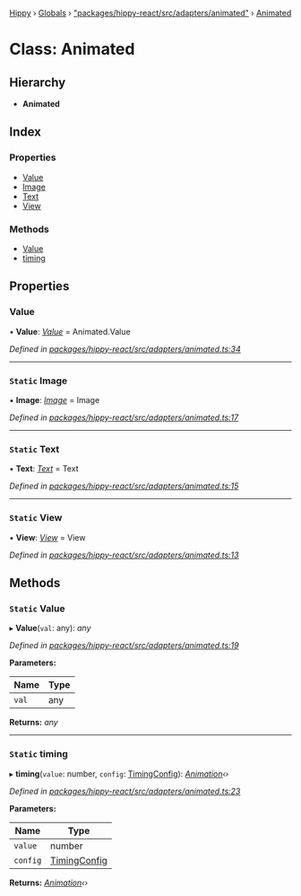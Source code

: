 [Hippy](../README.md) › [Globals](../globals.md) › ["packages/hippy-react/src/adapters/animated"](../modules/_packages_hippy_react_src_adapters_animated_.md) › [Animated](_packages_hippy_react_src_adapters_animated_.animated.md)

# Class: Animated

## Hierarchy

* **Animated**

## Index

### Properties

* [Value](_packages_hippy_react_src_adapters_animated_.animated.md#value)
* [Image](_packages_hippy_react_src_adapters_animated_.animated.md#static-image)
* [Text](_packages_hippy_react_src_adapters_animated_.animated.md#static-text)
* [View](_packages_hippy_react_src_adapters_animated_.animated.md#static-view)

### Methods

* [Value](_packages_hippy_react_src_adapters_animated_.animated.md#static-value)
* [timing](_packages_hippy_react_src_adapters_animated_.animated.md#static-timing)

## Properties

###  Value

• **Value**: *[Value](_packages_hippy_react_src_adapters_animated_.animated.md#static-value)* =  Animated.Value

*Defined in [packages/hippy-react/src/adapters/animated.ts:34](https://github.com/jeromehan/Hippy/blob/6216275/packages/hippy-react/src/adapters/animated.ts#L34)*

___

### `Static` Image

▪ **Image**: *[Image](_packages_hippy_react_src_components_image_.image.md)* =  Image

*Defined in [packages/hippy-react/src/adapters/animated.ts:17](https://github.com/jeromehan/Hippy/blob/6216275/packages/hippy-react/src/adapters/animated.ts#L17)*

___

### `Static` Text

▪ **Text**: *[Text](../modules/_packages_hippy_react_src_components_text_.md#text)* =  Text

*Defined in [packages/hippy-react/src/adapters/animated.ts:15](https://github.com/jeromehan/Hippy/blob/6216275/packages/hippy-react/src/adapters/animated.ts#L15)*

___

### `Static` View

▪ **View**: *[View](_packages_hippy_react_src_components_view_.view.md)* =  View

*Defined in [packages/hippy-react/src/adapters/animated.ts:13](https://github.com/jeromehan/Hippy/blob/6216275/packages/hippy-react/src/adapters/animated.ts#L13)*

## Methods

### `Static` Value

▸ **Value**(`val`: any): *any*

*Defined in [packages/hippy-react/src/adapters/animated.ts:19](https://github.com/jeromehan/Hippy/blob/6216275/packages/hippy-react/src/adapters/animated.ts#L19)*

**Parameters:**

Name | Type |
------ | ------ |
`val` | any |

**Returns:** *any*

___

### `Static` timing

▸ **timing**(`value`: number, `config`: [TimingConfig](../interfaces/_packages_hippy_react_src_adapters_animated_.timingconfig.md)): *[Animation](_packages_hippy_react_src_modules_animation_.animation.md)‹›*

*Defined in [packages/hippy-react/src/adapters/animated.ts:23](https://github.com/jeromehan/Hippy/blob/6216275/packages/hippy-react/src/adapters/animated.ts#L23)*

**Parameters:**

Name | Type |
------ | ------ |
`value` | number |
`config` | [TimingConfig](../interfaces/_packages_hippy_react_src_adapters_animated_.timingconfig.md) |

**Returns:** *[Animation](_packages_hippy_react_src_modules_animation_.animation.md)‹›*
